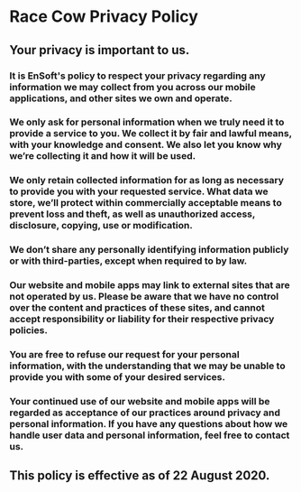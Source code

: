 
# Race Cow Privacy Policy
## Your privacy is important to us. 
### It is EnSoft's policy to respect your privacy regarding any information we may collect from you across our mobile applications, and other sites we own and operate.
### We only ask for personal information when we truly need it to provide a service to you. We collect it by fair and lawful means, with your knowledge and consent. We also let you know why we’re collecting it and how it will be used.
### We only retain collected information for as long as necessary to provide you with your requested service. What data we store, we’ll protect within commercially acceptable means to prevent loss and theft, as well as unauthorized access, disclosure, copying, use or modification.
### We don’t share any personally identifying information publicly or with third-parties, except when required to by law.
### Our website and mobile apps may link to external sites that are not operated by us. Please be aware that we have no control over the content and practices of these sites, and cannot accept responsibility or liability for their respective privacy policies.
### You are free to refuse our request for your personal information, with the understanding that we may be unable to provide you with some of your desired services.
### Your continued use of our website and mobile apps will be regarded as acceptance of our practices around privacy and personal information. If you have any questions about how we handle user data and personal information, feel free to contact us.

## This policy is effective as of 22 August 2020.
